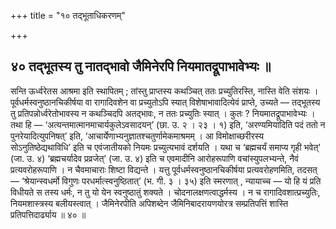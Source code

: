 +++
title = "१० तद्भूताधिकरणम्"

+++

## ४० तद्भूतस्य तु नातद्भावो जैमिनेरपि नियमातद्रूपाभावेभ्यः ॥

सन्ति ऊर्ध्वरेतस आश्रमा इति स्थापितम् ; तांस्तु प्राप्तस्य कथञ्चित् ततः प्रच्युतिरस्ति, नास्ति वेति संशयः । पूर्वधर्मस्वनुष्ठानचिकीर्षया वा रागादिवशेन वा प्रच्युतोऽपि स्यात् विशेषाभावादित्येवं प्राप्ते, उच्यते — तद्भूतस्य तु प्रतिपन्नोर्ध्वरेतोभावस्य न कथञ्चिदपि अतद्भावः, न ततः प्रच्युतिः स्यात् । कुतः ? नियमातद्रूपाभावेभ्यः । तथा हि — ‘अत्यन्तमात्मानमाचार्यकुलेऽवसादयन्’ (छा. उ. २ । २३ । १) इति, ‘अरण्यमियादिति पदं ततो न पुनरेयादित्युपनिषत्’ इति, ‘आचार्येणाभ्यनुज्ञातश्चतुर्णामेकमाश्रमम् । आ विमोक्षाच्छरीरस्य सोऽनुतिष्ठेद्यथाविधि’ इति च एवंजातीयको नियमः प्रच्युत्यभावं दर्शयति । यथा च ‘ब्रह्मचर्यं समाप्य गृही भवेत्’ (जा. उ. ४) ‘ब्रह्मचर्यादेव प्रव्रजेत्’ (जा. उ. ४) इति च एवमादीनि आरोहरूपाणि वचांस्युपलभ्यन्ते, नैवं प्रत्यवरोहरूपाणि । न चैवमाचाराः शिष्टा विद्यन्ते । यत्तु पूर्वधर्मस्वनुष्ठानचिकीर्षया प्रत्यवरोहणमिति, तदसत् — ‘श्रेयान्स्वधर्मो विगुणः परधर्मात्स्वनुष्ठितात्’ (भ. गी. ३ । ३५) इति स्मरणात् , न्यायाच्च — यो हि यं प्रति विधीयते स तस्य धर्मः, न तु यो येन स्वनुष्ठातुं शक्यते । चोदनालक्षणत्वाद्धर्मस्य । न च रागादिवशात्प्रच्युतिः, नियमशास्त्रस्य बलीयस्त्वात् । जैमिनेरपीति अपिशब्देन जैमिनिबादरायणयोरत्र सम्प्रतिपत्तिं शास्ति प्रतिपत्तिदार्ढ्याय ॥ ४० ॥

